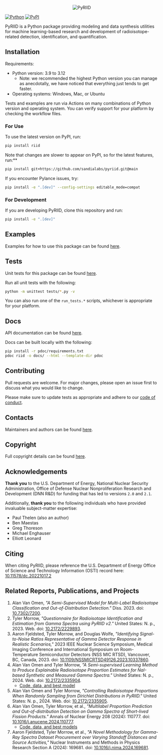 <p align="center">
  <img src="https://user-images.githubusercontent.com/1079118/124811147-623bd280-df1f-11eb-9f3a-a4a5e6ec5f94.png" alt="PyRIID">
</p>

[![Python](https://img.shields.io/pypi/pyversions/riid)](https://badge.fury.io/py/riid)
[![PyPI](https://badge.fury.io/py/riid.svg)](https://badge.fury.io/py/riid)

PyRIID is a Python package providing modeling and data synthesis utilities for machine learning-based research and development of radioisotope-related detection, identification, and quantification.

## Installation

Requirements:

- Python version: 3.9 to 3.12
  - Note: we recommended the highest Python version you can manage as anecdotally, we have noticed that everything just tends to get faster.
- Operating systems: Windows, Mac, or Ubuntu

Tests and examples are run via Actions on many combinations of Python version and operating system.
You can verify support for your platform by checking the workflow files.

### For Use

To use the latest version on PyPI, run:

```sh
pip install riid
```

Note that changes are slower to appear on PyPI, so for the latest features, run:**

```sh
pip install git+https://github.com/sandialabs/pyriid.git@main
```

If you encounter Pylance issues, try:

```sh
pip install -e ".[dev]" --config-settings editable_mode=compat
```

### For Development

If you are developing PyRIID, clone this repository and run:

```sh
pip install -e ".[dev]"
```

## Examples

Examples for how to use this package can be found [here](https://github.com/sandialabs/PyRIID/blob/main/examples).

## Tests

Unit tests for this package can be found [here](https://github.com/sandialabs/PyRIID/blob/main/tests).

Run all unit tests with the following:

```sh
python -m unittest tests/*.py -v
```

You can also run one of the `run_tests.*` scripts, whichever is appropriate for your platform.

## Docs

API documentation can be found [here](https://sandialabs.github.io/PyRIID).

Docs can be built locally with the following:

```sh
pip install -r pdoc/requirements.txt
pdoc riid -o docs/ --html --template-dir pdoc
```

## Contributing

Pull requests are welcome.
For major changes, please open an issue first to discuss what you would like to change.

Please make sure to update tests as appropriate and adhere to our [code of conduct](https://github.com/sandialabs/PyRIID/blob/main/CODE_OF_CONDUCT.md).

## Contacts

Maintainers and authors can be found [here](https://github.com/sandialabs/PyRIID/blob/main/pyproject.toml).

## Copyright

Full copyright details can be found [here](https://github.com/sandialabs/PyRIID/blob/main/NOTICE.md).

## Acknowledgements

**Thank you** to the U.S. Department of Energy, National Nuclear Security Administration,
Office of Defense Nuclear Nonproliferation Research and Development (DNN R&D) for funding that has led to versions `2.0` and `2.1`.

Additionally, **thank you** to the following individuals who have provided invaluable subject-matter expertise:

- Paul Thelen (also an author)
- Ben Maestas
- Greg Thoreson
- Michael Enghauser
- Elliott Leonard

## Citing

When citing PyRIID, please reference the U.S. Department of Energy Office of Science and Technology Information (OSTI) record here:
[10.11578/dc.20221017.2](https://doi.org/10.11578/dc.20221017.2)

## Related Reports, Publications, and Projects

1. Alan Van Omen, *"A Semi-Supervised Model for Multi-Label Radioisotope Classification and Out-of-Distribution Detection."* Diss. 2023. doi: [10.7302/7200](https://dx.doi.org/10.7302/7200).
2. Tyler Morrow, *"Questionnaire for Radioisotope Identification and Estimation from Gamma Spectra using PyRIID v2."* United States: N. p., 2023. Web. doi: [10.2172/2229893](https://doi.org/10.2172/2229893).
3. Aaron Fjeldsted, Tyler Morrow, and Douglas Wolfe, *"Identifying Signal-to-Noise Ratios Representative of Gamma Detector Response in Realistic Scenarios,"* 2023 IEEE Nuclear Science Symposium, Medical Imaging Conference and International Symposium on Room-Temperature Semiconductor Detectors (NSS MIC RTSD), Vancouver, BC, Canada, 2023. doi: [10.1109/NSSMICRTSD49126.2023.10337860](https://doi.org/10.1109/NSSMICRTSD49126.2023.10337860).
4. Alan Van Omen and Tyler Morrow, *"A Semi-supervised Learning Method to Produce Explainable Radioisotope Proportion Estimates for NaI-based Synthetic and Measured Gamma Spectra."* United States: N. p., 2024. Web. doi: [10.2172/2335904](https://doi.org/10.2172/2335904).
    - [Code, data, and best model](https://zenodo.org/doi/10.5281/zenodo.10223445)
5. Alan Van Omen and Tyler Morrow, *"Controlling Radioisotope Proportions When Randomly Sampling from Dirichlet Distributions in PyRIID."* United States: N. p., 2024. Web. doi: [10.2172/2335905](https://doi.org/10.2172/2335905).
6. Alan Van Omen, Tyler Morrow, et al., *"Multilabel Proportion Prediction and Out-of-distribution Detection on Gamma Spectra of Short-lived Fission Products."* Annals of Nuclear Energy 208 (2024): 110777. doi: [10.1016/j.anucene.2024.110777](https://doi.org/10.1016/j.anucene.2024.110777).
    - [Code, data, and best models](https://zenodo.org/doi/10.5281/zenodo.12796964)
7. Aaron Fjeldsted, Tyler Morrow, et al., *"A Novel Methodology for Gamma-Ray Spectra Dataset Procurement over Varying Standoff Distances and Source Activities,"* Nuclear Instruments and Methods in Physics Research Section A (2024): 169681. doi: [10.1016/j.nima.2024.169681](https://doi.org/10.1016/j.nima.2024.169681).
